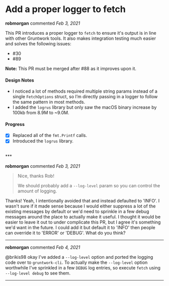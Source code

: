 # Add a proper logger to fetch

**robmorgan** commented *Feb 3, 2021*

This PR introduces a proper logger to `fetch` to ensure it's output is in line with other Gruntwork tools. It also makes integration testing much easier and solves the following issues:

 - #30 
 - #89

**Note:** This PR must be merged after #88 as it improves upon it.

#### Design Notes

- I noticed a lot of methods required multiple string params instead of a single `FetchOptions` struct, so I’m directly passing in a logger to follow the same pattern in most methods.
- I added the `logrus` library but only saw the macOS binary increase by 100kb from 8.9M to ~9.0M.

#### Progress

- [x] Replaced all of the `fmt.Printf` calls.
- [x] Introduced the `logrus` library.
<br />
***


**robmorgan** commented *Feb 3, 2021*

> Nice, thanks Rob!
> 
> We should probably add a `--log-level` param so you can control the amount of logging.

Thanks! Yeah, I intentionally avoided that and instead defaulted to 'INFO'. I wasn't sure if it made sense because I would either suppress a lot of the existing messages by default or we'd need to sprinkle in a few debug messages around the place to actually make it useful. I thought it would be easier to leave it out to under complicate this PR, but I agree it's something we'd want in the future. I could add it but default it to 'INFO' then people can override it to 'ERROR' or 'DEBUG'. What do you think?
***

**robmorgan** commented *Feb 4, 2021*

@brikis98 okay I've added a `--log-level` option and ported the logging code over to `gruntwork-cli`. To actually make the `--log-level` option worthwhile I've sprinkled in a few `DEBUG` log entries, so execute `fetch` using `--log-level debug` to see them.
***

